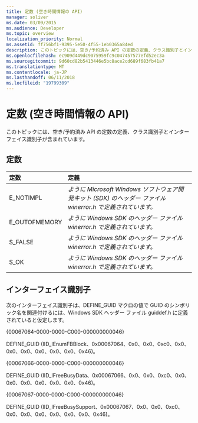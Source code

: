 ```yaml
---
title: 定数 (空き時間情報の API)
manager: soliver
ms.date: 03/09/2015
ms.audience: Developer
ms.topic: overview
localization_priority: Normal
ms.assetid: ff756bf1-9395-5e50-4f55-1eb0365a84ed
description: このトピックには、空き/予約済み API の定数の定義、クラス識別子とインターフェイス識別子が含まれています。
ms.openlocfilehash: ec909d449dc9075959fc9c047457577efd52ec3a
ms.sourcegitcommit: 9d60cd82b5413446e5bc8ace2cd689f683fb41a7
ms.translationtype: MT
ms.contentlocale: ja-JP
ms.lasthandoff: 06/11/2018
ms.locfileid: "19799309"
---
```

# <a name="constants-freebusy-api"></a>定数 (空き時間情報の API)

このトピックには、空き/予約済み API の定数の定義、クラス識別子とインターフェイス識別子が含まれています。
  
## <a name="constants"></a>定数

|**定数**|**定義**|
|:-----|:-----|
|E_NOTIMPL  <br/> | *ように Microsoft Windows ソフトウェア開発キット (SDK) のヘッダー ファイル winerror.h で定義されています。*  <br/> |
|E_OUTOFMEMORY  <br/> | *ように Windows SDK のヘッダー ファイル winerror.h で定義されています。*  <br/> |
|S_FALSE  <br/> | *ように Windows SDK のヘッダー ファイル winerror.h で定義されています。*  <br/> |
|S_OK  <br/> | *ように Windows SDK のヘッダー ファイル winerror.h で定義されています。*  <br/> |
   
## <a name="interface-identifiers"></a>インターフェイス識別子

次のインターフェイス識別子は、DEFINE_GUID マクロの値で GUID のシンボリック名を関連付けるには、Windows SDK ヘッダー ファイル guiddef.h に定義されていると仮定します。
  
{00067064-0000-0000-C000-000000000046}
  
DEFINE_GUID (IID_IEnumFBBlock、0x00067064、0x0、0x0、0xc0、0x0、0x0、0x0、0x0、0x0、0x0、0x46)。
  
{00067066-0000-0000-C000-000000000046}
  
DEFINE_GUID (IID_IFreeBusyData、0x00067066、0x0、0x0、0xc0、0x0、0x0、0x0、0x0、0x0、0x0、0x46)。
  
{00067067-0000-0000-C000-000000000046}
  
DEFINE_GUID (IID_IFreeBusySupport、0x00067067、0x0、0x0、0xc0、0x0、0x0、0x0、0x0、0x0、0x0、0x46)。
  

